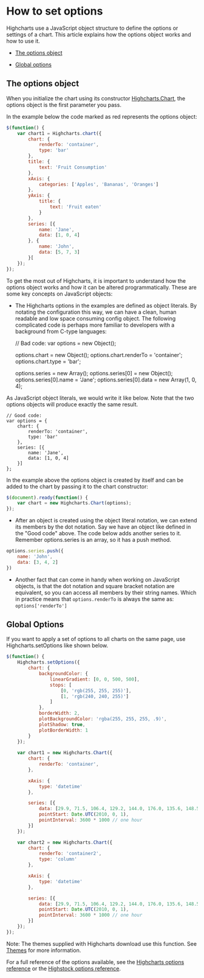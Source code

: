 How to set options
===

Highcharts use a JavaScript object structure to define the options or settings of a chart. This article explains how the options object works and how to use it.

*   [The options object](#1)

*   [Global options](#2)

The options object
------------------

When you initialize the chart using its constructor [Highcharts.Chart](https://api.highcharts.com/highcharts#Highcharts.Chart()), the options object is the first parameter you pass.

In the example below the code marked as red represents the options object:

```js
$(function() {
    var chart1 = Highcharts.chart({
        chart: {
            renderTo: 'container',
            type: 'bar'
        },
        title: {
            text: 'Fruit Consumption'
        },
        xAxis: {
            categories: ['Apples', 'Bananas', 'Oranges']
        },
        yAxis: {
            title: {
                text: 'Fruit eaten'
            }
        },
        series: [{
            name: 'Jane',
            data: [1, 0, 4]
        }, {
            name: 'John',
            data: [5, 7, 3]
        }[
    });
});
```
    

To get the most out of Highcharts, it is important to understand how the options object works and how it can be altered programmatically. These are some key concepts on JavaScript objects:

*   The Highcharts options in the examples are defined as object literals. By notating the configuration this way, we can have a clean, human readable and low space consuming config object. The following complicated code is perhaps more familiar to developers with a background from C-type languages:

    
    // Bad code:
    var options = new Object();
    
    options.chart = new Object();
    options.chart.renderTo = 'container';
    options.chart.type = 'bar';
    
    options.series = new Array();
    options.series[0] = new Object();
    options.series[0].name = 'Jane';
    options.series[0].data = new Array(1, 0, 4);
    

As JavaScript object literals, we would write it like below. Note that the two options objects will produce exactly the same result.

    
    // Good code:
    var options = {
        chart: {
            renderTo: 'container',
            type: 'bar'
        },
        series: [{
            name: 'Jane',
            data: [1, 0, 4]
        }]
    };
    

In the example above the options object is created by itself and can be added to the chart by passing it to the chart constructor:

```js
$(document).ready(function() {
    var chart = new Highcharts.Chart(options);
});
```

*   After an object is created using the object literal notation, we can extend its members by the dot notation. Say we have an object like defined in the "Good code" above. The code below adds another series to it. Remember options.series is an array, so it has a push method.

```js
options.series.push({
    name: 'John',
    data: [3, 4, 2]
})
```
    

*   Another fact that can come in handy when working on JavaScript objects, is that the dot notation and square bracket notation are equivalent, so you can access all members by their string names. Which in practice means that `options.renderTo` is always the same as: `options['renderTo']`

Global Options
--------------

If you want to apply a set of options to all charts on the same page, use Highcharts.setOptions like shown below. 

```js
$(function() {
    Highcharts.setOptions({
        chart: {
            backgroundColor: {
                linearGradient: [0, 0, 500, 500],
                stops: [
                    [0, 'rgb(255, 255, 255)'],
                    [1, 'rgb(240, 240, 255)']
                ]
            },
            borderWidth: 2,
            plotBackgroundColor: 'rgba(255, 255, 255, .9)',
            plotShadow: true,
            plotBorderWidth: 1
        }
    });
    
    var chart1 = new Highcharts.Chart({
        chart: {
            renderTo: 'container',
        },

        xAxis: {
            type: 'datetime'
        },

        series: [{
            data: [29.9, 71.5, 106.4, 129.2, 144.0, 176.0, 135.6, 148.5, 216.4, 194.1, 95.6, 54.4],
            pointStart: Date.UTC(2010, 0, 1),
            pointInterval: 3600 * 1000 // one hour
        }]
    });

    var chart2 = new Highcharts.Chart({
        chart: {
            renderTo: 'container2',
            type: 'column'
        },

        xAxis: {
            type: 'datetime'
        },

        series: [{
            data: [29.9, 71.5, 106.4, 129.2, 144.0, 176.0, 135.6, 148.5, 216.4, 194.1, 95.6, 54.4],
            pointStart: Date.UTC(2010, 0, 1),
            pointInterval: 3600 * 1000 // one hour
        }]
    });
});
```
    

Note: The themes supplied with Highcharts download use this function. See [Themes](/docs/chart-design-and-style/themes) for more information.

For a full reference of the options available, see the [Highcharts options reference](https://api.highcharts.com/highcharts) or the [Highstock options reference](https://api.highcharts.com/highstock).
